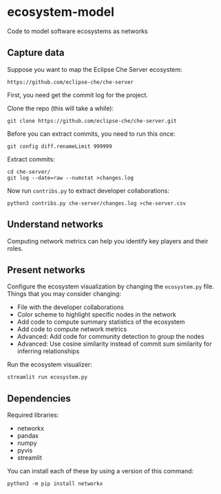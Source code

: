 # ecosystem-model
Code to model software ecosystems as networks

## Capture data
Suppose you want to map the Eclipse Che Server ecosystem:
```
https://github.com/eclipse-che/che-server
```
First, you need get the commit log for the project.

Clone the repo (this will take a while):
```
git clone https://github.com/eclipse-che/che-server.git
```

Before you can extract commits, you need to run this once:
```
git config diff.renameLimit 999999
```

Extract commits:
```
cd che-server/
git log --date=raw --numstat >changes.log
```

Now run ```contribs.py``` to extract developer collaborations:
```
python3 contribs.py che-server/changes.log >che-server.csv
```

## Understand networks

Computing network metrics can help you identify key players and their roles.

## Present networks

Configure the ecosystem visualization by changing the ```ecosystem.py``` file. Things that you may consider changing:

* File with the developer collaborations
* Color scheme to highlight specific nodes in the network
* Add code to compute summary statistics of the ecosystem
* Add code to compute network metrics
* Advanced: Add code for community detection to group the nodes
* Advanced: Use cosine similarity instead of commit sum similarity for inferring relationships

Run the ecosystem visualizer:
```
streamlit run ecosystem.py
```

## Dependencies

Required libraries:

* networkx
* pandas
* numpy
* pyvis
* streamlit

You can install each of these by using a version of this command:
```
python3 -m pip install networkx
```